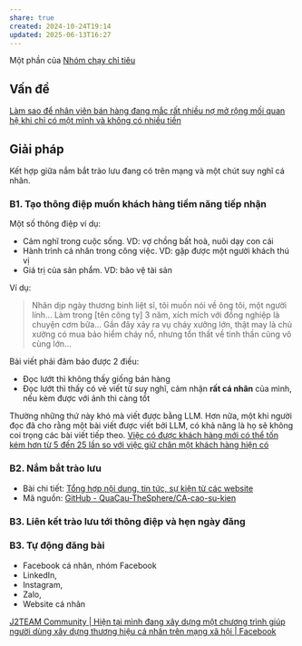 ```yaml
---
share: true
created: 2024-10-24T19:14
updated: 2025-06-13T16:27
---
```

Một phần của [Nhóm chạy chỉ tiêu](../Ch%E1%BA%A1y%20ch%E1%BB%89%20ti%C3%AAu/index.md)
## Vấn đề
[Làm sao để nhân viên bán hàng đang mắc rất nhiều nợ mở rộng mối quan hệ khi chỉ có một mình và không có nhiều tiền](../Gi%C3%BAp%20nhau%20tho%C3%A1t%20n%E1%BB%A3/T%C3%A0i%20li%E1%BB%87u/L%C3%A0m%20sao%20%C4%91%E1%BB%83%20nh%C3%A2n%20vi%C3%AAn%20b%C3%A1n%20h%C3%A0ng%20%C4%91ang%20m%E1%BA%AFc%20r%E1%BA%A5t%20nhi%E1%BB%81u%20n%E1%BB%A3%20m%E1%BB%9F%20r%E1%BB%99ng%20m%E1%BB%91i%20quan%20h%E1%BB%87%20khi%20ch%E1%BB%89%20c%C3%B3%20m%E1%BB%99t%20m%C3%ACnh%20v%C3%A0%20kh%C3%B4ng%20c%C3%B3%20nhi%E1%BB%81u%20ti%E1%BB%81n.md)

## Giải pháp
Kết hợp giữa nắm bắt trào lưu đang có trên mạng và một chút suy nghĩ cá nhân.

### B1. Tạo thông điệp muốn khách hàng tiềm năng tiếp nhận
Một số thông điệp ví dụ:
- Cảm nghĩ trong cuộc sống. VD: vợ chồng bất hoà, nuôi dạy con cái
- Hành trình cá nhân trong công việc. VD: gặp được một người khách thú vị
- Giá trị của sản phẩm. VD: bảo vệ tài sản

Ví dụ:
> Nhân dịp ngày thương binh liệt sĩ, tôi muốn nói về ông tôi, một người lính...
> Làm trong [tên công ty] 3 năm, xích mích với đồng nghiệp là chuyện cơm bữa...
> Gần đây xảy ra vụ cháy xưởng lớn, thật may là chủ xưởng có mua bảo hiểm cháy nổ, nhưng tổn thất về tinh thần cũng vô cùng lớn...

Bài viết phải đảm bảo được 2 điều:
- Đọc lướt thì không thấy giống bán hàng  
- Đọc lướt thì thấy có vẻ viết từ suy nghĩ, cảm nhận **rất cá nhân** của mình, nếu kèm được với ảnh thì càng tốt

Thường những thứ này khó mà viết được bằng LLM. Hơn nữa, một khi người đọc đã cho rằng một bài viết được viết bởi LLM, có khả năng là họ sẽ không coi trọng các bài viết tiếp theo. [Việc có được khách hàng mới có thể tốn kém hơn từ 5 đến 25 lần so với việc giữ chân một khách hàng hiện có](../../%E2%9A%A1Hi%E1%BB%83u%20bi%E1%BA%BFt%20s%C3%A2u/Ki%E1%BA%BFm%20ti%E1%BB%81n/T%E1%BB%B1%20%C4%91%E1%BA%A7u%20t%C6%B0/Vi%E1%BB%87c%20c%C3%B3%20%C4%91%C6%B0%E1%BB%A3c%20kh%C3%A1ch%20h%C3%A0ng%20m%E1%BB%9Bi%20c%C3%B3%20th%E1%BB%83%20t%E1%BB%91n%20k%C3%A9m%20h%C6%A1n%20t%E1%BB%AB%205%20%C4%91%E1%BA%BFn%2025%20l%E1%BA%A7n%20so%20v%E1%BB%9Bi%20vi%E1%BB%87c%20gi%E1%BB%AF%20ch%C3%A2n%20m%E1%BB%99t%20kh%C3%A1ch%20h%C3%A0ng%20hi%E1%BB%87n%20c%C3%B3.md)

### B2. Nắm bắt trào lưu
- Bài chi tiết: [Tổng hợp nội dung, tin tức, sự kiện từ các website](https://obsidian.quảcầu.cc/📜Tài%20nguyên/Nhu%20cầu%20công%20nghệ/Hệ%20thống%20thông%20tin/Web/Tổng%20hợp%20nội%20dung,%20tin%20tức,%20sự%20kiện%20từ%20các%20website?utm_source=Vault+B+Tồn+tại+trong+thế+giới+tư+bản+(Dự+án)&utm_medium=Vault&utm_campaign=C1&utm_content=📐Dự+án%2FTự+động+hoá%2FXây+dựng+thương+hiệu+trên+MXH.md&utm_term=)
- Mã nguồn: [GitHub - QuaCau-TheSphere/CA-cao-su-kien](https://doi-thoai.deno.dev/zk.5-.1)

### B3. Liên kết trào lưu tới thông điệp và hẹn ngày đăng

### B3. Tự động đăng bài
- Facebook cá nhân, nhóm Facebook
- LinkedIn,
- Instagram,
- Zalo,
- Website cá nhân

[J2TEAM Community \| Hiện tại mình đang xây dựng một chương trình giúp người dùng xây dựng thương hiệu cá nhân trên mạng xã hội \| Facebook](https://www.facebook.com/share/p/1Fcu6LirhJ/)